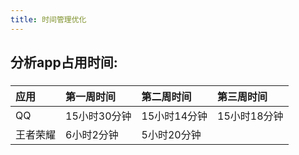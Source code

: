 ```yaml
---
title: 时间管理优化
---
```


## 分析app占用时间:
###
| 应用|第一周时间 |第二周时间|第三周时间|
|:--|:--|:--|:--|
|QQ|15小时30分钟|15小时14分钟|15小时18分钟|
|王者荣耀|6小时2分钟|5小时20分钟||
###
###
##
##
##
##
##
##
##
##